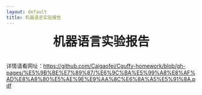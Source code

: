 ```yaml
---
layout: default
title: 机器语言实验报告
---
```


**<center><font size="6">机器语言实验报告</font></center>**<br><br>
详情请看网址：https://github.com/Caigaofei/Cguffy-homework/blob/gh-pages/%E5%9B%BE%E7%89%87/%E6%9C%BA%E5%99%A8%E8%AF%AD%E8%A8%80%E5%AE%9E%E9%AA%8C%E6%8A%A5%E5%91%8A.pdf